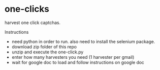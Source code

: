 # one-clicks

harvest one click captchas.

Instructions

- need python in order to run. also need to install the selenium package. 
- download zip folder of this repo
- unzip and execute the one-click.py
- enter how many harvesters you need (1 harvester per gmail)
- wait for google doc to load and follow instructions on google doc
